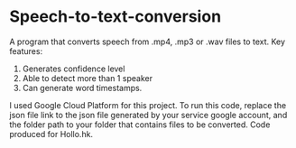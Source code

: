 # Speech-to-text-conversion
A program that converts speech from .mp4, .mp3 or .wav files to text.
Key features:
1. Generates confidence level
2. Able to detect more than 1 speaker
3. Can generate word timestamps.

I used Google Cloud Platform for this project. To run this code, replace the json file link to the json file generated by your service google account, and the folder path to your folder that contains files to be converted.
Code produced for Hollo.hk.
